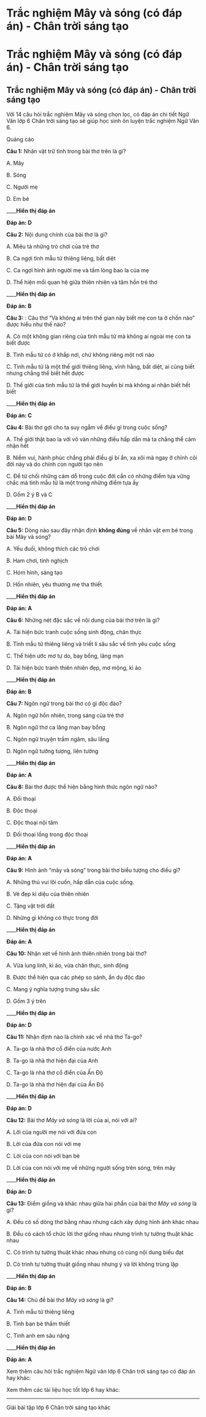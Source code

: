 # Trắc nghiệm Mây và sóng (có đáp án) - Chân trời sáng tạo

# Trắc nghiệm Mây và sóng (có đáp án) - Chân trời sáng tạo

## Trắc nghiệm Mây và sóng (có đáp án) - Chân trời sáng tạo

Với 14 câu hỏi trắc nghiệm Mây và sóng chọn lọc, có đáp án chi tiết Ngữ Văn lớp 6 Chân trời sáng tạo sẽ giúp học sinh ôn luyện trắc nghiệm Ngữ Văn 6.

Quảng cáo

**Câu 1:** Nhân vật trữ tình trong bài thơ trên là gì?

A. Mây

B. Sóng

C. Người mẹ

D. Em bé 

____**Hiển thị đáp án**

**Đáp án: D**

**Câu 2:** Nội dung chính của bài thơ là gì?

A. Miêu tả những trò chơi của trẻ thơ

B. Ca ngợi tình mẫu tử thiêng liêng, bất diệt 

C. Ca ngợi hình ảnh người mẹ và tấm lòng bao la của mẹ

D. Thể hiện mối quan hệ giữa thiên nhiên và tâm hồn trẻ thơ

____**Hiển thị đáp án**

**Đáp án: B**

**Câu 3:** : Câu thơ “Và không ai trên thế gian này biết mẹ con ta ở chốn nào” được hiểu như thế nào?

A. Có một không gian riêng của tình mẫu tử mà không ai ngoài mẹ con ta biết được

B. Tình mẫu tử có ở khắp nơi, chứ không riêng một nơi nào

C. Tình mẫu tử là một thế giới thiêng liêng, vĩnh hằng, bất diệt, ai cũng biết nhưng chẳng thể biết hết được

D. Thế giới của tình mẫu tử là thế giới huyền bí mà không ai nhận biết hết biết 

____**Hiển thị đáp án**

**Đáp án: C**

**Câu 4:** Bài thơ gợi cho ta suy ngẫm về điều gì trong cuộc sống?

A. Thế giới thật bao la với vô vàn những điều hấp dẫn mà ta chẳng thể cảm nhận hết

B. Niềm vui, hành phúc chẳng phải điều gì bí ẩn, xa xôi mà ngay ở chính cõi đời này và do chính con người tạo nên

C. Để từ chối những cám dỗ trong cuộc đời cần có những điểm tựa vững chắc mà tình mẫu tử là một trong những điểm tựa ấy

D. Gồm 2 ý B và C

____**Hiển thị đáp án**

**Đáp án: D**

**Câu 5:** Dòng nào sau đây nhận định **không đúng** về nhân vật em bé trong bài Mây và sóng?

A. Yếu đuối, không thích các trò chơi

B. Ham chơi, tinh nghịch

C. Hóm hỉnh, sáng tạo

D. Hồn nhiên, yêu thương mẹ tha thiết

____**Hiển thị đáp án**

**Đáp án: A**

**Câu 6:** Những nét đặc sắc về nội dung của bài thơ trên là gì?

A. Tái hiện bức tranh cuộc sống sinh động, chân thực

B. Tình mẫu tử thiêng liêng và triết lí sâu sắc về tình yêu cuộc sống

C. Thể hiện ước mơ tự do, bay bổng, lãng mạn

D. Tái hiện bức tranh thiên nhiên đẹp, mơ mộng, kì ảo

____**Hiển thị đáp án**

**Đáp án: B**

**Câu 7:** Ngôn ngữ trong bài thơ có gì độc đáo? 

A. Ngôn ngữ hồn nhiên, trong sáng của trẻ thơ

B. Ngôn ngữ thơ ca lãng mạn bay bổng

C. Ngôn ngữ truyện trầm ngâm, sâu lắng

D. Ngôn ngữ tưởng tượng, liên tưởng

____**Hiển thị đáp án**

**Đáp án: A**

**Câu 8:** Bài thơ được thể hiện bằng hình thức ngôn ngữ nào?

A. Đối thoại

B. Độc thoại

C. Độc thoại nội tâm

D. Đối thoại lồng trong độc thoại

____**Hiển thị đáp án**

**Đáp án: A**

**Câu 9:** Hình ảnh “mây và sóng” trong bài thơ biểu tượng cho điều gì?

A. Những thú vui lôi cuốn, hấp dẫn của cuộc sống.

B. Vẻ đẹp kì diệu của thiên nhiên

C. Tặng vật trời đất

D. Những gì không có thực trong đời

____**Hiển thị đáp án**

**Đáp án: A**

**Câu 10:** Nhận xét về hình ảnh thiên nhiên trong bài thơ?

A. Vừa lung linh, kì ảo, vừa chân thực, sinh động

B. Được thể hiện qua các phép so sánh, ẩn dụ độc đáo

C. Mang ý nghĩa tượng trưng sâu sắc

D. Gồm 3 ý trên 

____**Hiển thị đáp án**

**Đáp án: D**

**Câu 11:** Nhận định nào là chính xác về nhà thơ Ta-go?

A. Ta-go là nhà thơ cổ điển của nước Anh

B. Ta-go là nhà thơ hiện đại của Anh

C. Ta-go là nhà thơ cổ điển của Ấn Độ

D. Ta-go là nhà thơ hiện đại của Ấn Độ

____**Hiển thị đáp án**

**Đáp án: D**

**Câu 12:** Bài thơ _Mây và sóng_ là lời của ai, nói với ai?

A. Lời của người mẹ nói với đứa con

B. Lời của đứa con nói với mẹ

C. Lời của con nói với bạn bè

D. Lời của con nói với mẹ về những người sống trên sóng, trên mây

____**Hiển thị đáp án**

**Đáp án: D**

**Câu 13:** Điểm giống và khác nhau giữa hai phần của bài thơ _Mây và sóng_ là gì?

A. Đều có số dòng thơ bằng nhau nhưng cách xây dựng hình ảnh khác nhau

B. Đều có cách tổ chức lời thơ giống nhau nhưng trình tự tường thuật khác nhau

C. Có trình tự tường thuật khác nhau nhưng có cùng nội dung biểu đạt

D. Có trình tự tường thuật giống nhau nhưng ý và lời không trùng lặp

____**Hiển thị đáp án**

**Đáp án: B**

**Câu 14:** Chủ đề bài thơ _Mây và sóng_ là gì?

A. Tình mẫu tử thiêng liêng

B. Tình bạn bè thắm thiết

C. Tình anh em sâu nặng

____**Hiển thị đáp án**

**Đáp án: A**

Xem thêm câu hỏi trắc nghiệm Ngữ văn lớp 6 Chân trời sáng tạo có đáp án hay khác:

Xem thêm các tài liệu học tốt lớp 6 hay khác:

* * *

Giải bài tập lớp 6 Chân trời sáng tạo khác
